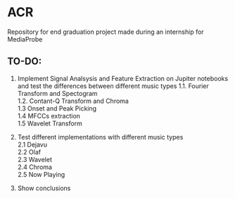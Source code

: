 # ACR
Repository for end graduation project made during an internship for MediaProbe

## TO-DO: 
  1. Implement Signal Analsysis and Feature Extraction on Jupiter notebooks and test the differences between different music types
    1.1. Fourier Transform and Spectogram     
    1.2. Contant-Q Transform and Chroma    
    1.3 Onset and Peak Picking    
    1.4 MFCCs extraction    
    1.5 Wavelet Transform
    
  3. Test different implementations with different music types     
    2.1 Dejavu     
    2.2 Olaf    
    2.3 Wavelet    
    2.4 Chroma    
    2.5 Now Playing
    
  4. Show conclusions
